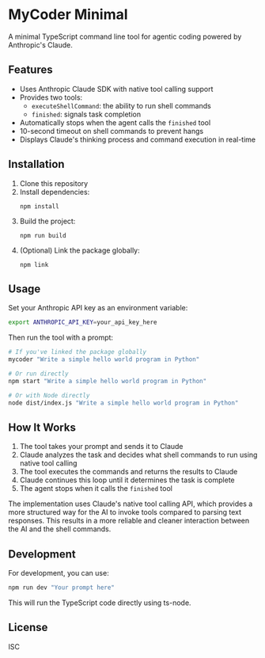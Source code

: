 # MyCoder Minimal

A minimal TypeScript command line tool for agentic coding powered by Anthropic's Claude.

## Features

- Uses Anthropic Claude SDK with native tool calling support
- Provides two tools:
  - `executeShellCommand`: the ability to run shell commands
  - `finished`: signals task completion
- Automatically stops when the agent calls the `finished` tool
- 10-second timeout on shell commands to prevent hangs
- Displays Claude's thinking process and command execution in real-time

## Installation

1. Clone this repository
2. Install dependencies:
   ```
   npm install
   ```
3. Build the project:
   ```
   npm run build
   ```
4. (Optional) Link the package globally:
   ```
   npm link
   ```

## Usage

Set your Anthropic API key as an environment variable:

```bash
export ANTHROPIC_API_KEY=your_api_key_here
```

Then run the tool with a prompt:

```bash
# If you've linked the package globally
mycoder "Write a simple hello world program in Python"

# Or run directly
npm start "Write a simple hello world program in Python"

# Or with Node directly
node dist/index.js "Write a simple hello world program in Python"
```

## How It Works

1. The tool takes your prompt and sends it to Claude
2. Claude analyzes the task and decides what shell commands to run using native tool calling
3. The tool executes the commands and returns the results to Claude
4. Claude continues this loop until it determines the task is complete
5. The agent stops when it calls the `finished` tool

The implementation uses Claude's native tool calling API, which provides a more structured way for the AI to invoke tools compared to parsing text responses. This results in a more reliable and cleaner interaction between the AI and the shell commands.

## Development

For development, you can use:

```bash
npm run dev "Your prompt here"
```

This will run the TypeScript code directly using ts-node.

## License

ISC